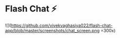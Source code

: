 
# Flash Chat ⚡️

![](https://github.com/vivekvaghasiya022/flash-chat-app/blob/master/screenshots/chat_screen.png =300x)
